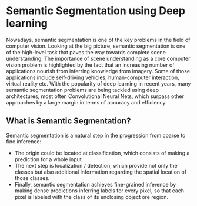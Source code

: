 # Semantic Segmentation using Deep learning
Nowadays, semantic segmentation is one of the key problems in the field of computer vision. Looking at the big picture, semantic segmentation is one of the high-level task that paves the way towards complete scene understanding. The importance of scene understanding as a core computer vision problem is highlighted by the fact that an increasing number of applications nourish from inferring knowledge from imagery. Some of those applications include self-driving vehicles, human-computer interaction, virtual reality etc. With the popularity of deep learning in recent years, many semantic segmentation problems are being tackled using deep architectures, most often Convolutional Neural Nets, which surpass other approaches by a large margin in terms of accuracy and efficiency.

## What is Semantic Segmentation?
Semantic segmentation is a natural step in the progression from coarse to fine inference:

* The origin could be located at classification, which consists of making a prediction for a whole input.
* The next step is localization / detection, which provide not only the classes but also additional information regarding the spatial location of those classes.
* Finally, semantic segmentation achieves fine-grained inference by making dense predictions inferring labels for every pixel, so that each pixel is labeled with the class of its enclosing object ore region.

